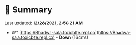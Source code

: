 # 📖 Summary
Last updated: **12/28/2021, 2:50:21 AM**

- `GET` [https://Bhadwa-sala.toxicblte.repl.co](https://Bhadwa-sala.toxicblte.repl.co) - **Down** (164ms)
